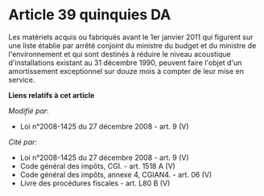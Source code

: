 # Article 39 quinquies DA

Les matériels acquis ou fabriqués avant le 1er janvier 2011 qui figurent sur une liste établie par arrêté conjoint du
ministre du budget et du ministre de l'environnement et qui sont destinés à réduire le niveau acoustique d'installations
existant au 31 décembre 1990, peuvent faire l'objet d'un amortissement exceptionnel sur douze mois à compter de leur mise en
service.

**Liens relatifs à cet article**

_Modifié par_:

  - Loi n°2008-1425 du 27 décembre 2008 - art. 9 (V)

_Cité par_:

  - Loi n°2008-1425 du 27 décembre 2008 - art. 9 (V)
  - Code général des impôts, CGI. - art. 1518 A (V)
  - Code général des impôts, annexe 4, CGIAN4. - art. 06 (V)
  - Livre des procédures fiscales - art. L80 B (V)
